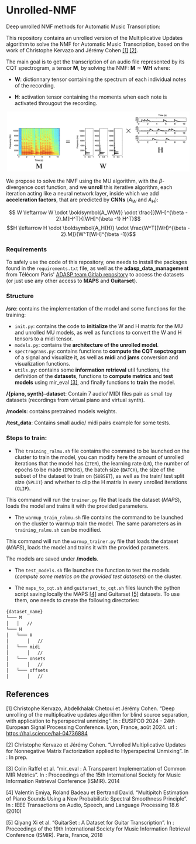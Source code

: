 # Unrolled-NMF
Deep unrolled NMF methods for Automatic Music Transcription:

This repository contains an unrolled version of the Multiplicative Updates algorithm to solve the NMF for Automatic Music Transcription, based on the work of Christophe Kervazo and Jérémy Cohen  [[1]](#1) [[2]](#2).

The main goal is to get the transcription of an audio file represented by its CQT spectrogram, a tensor $\boldsymbol{M}$, by solving the NMF: $\boldsymbol{M} \simeq \boldsymbol{WH}$ where:

- $\boldsymbol{W}$: dictionnary tensor containing the spectrum of each individual notes of the recording.

- $\boldsymbol{H}$: activation tensor containing the moments when each note is activated througout the recording.

<p align="center">
<img src=https://github.com/edabier/Unrolled-NMF/blob/a533e2583d1874db33e63e65dfe44665fd3db9d1/images/illustration-NMF.png width=500>
</p>

We propose to solve the NMF using the MU algorithm, with the $\beta$-divergence cost function, and we **unroll** this iterative algorithm, each iteration acting like a neural network layer, inside which we add **acceleration factors**, that are predicted by **CNNs** ($A_W$ and $A_H$):

$$ W \leftarrow W \odot \boldsymbol{A_W(W)} \odot \frac{[(WH)^{\beta - 2}.M]H^T}{[WH]^{\beta -1} H^T}$$
$$H \leftarrow H \odot \boldsymbol{A_H(H)} \odot \frac{W^T[(WH)^{\beta - 2}.M]}{W^T[WH]^{\beta -1}}$$ 

### Requirements

To safely use the code of this repository, one needs to install the packages found in the `requirements.txt` file, as well as the **adasp_data_management** from Télécom Paris' [ADASP team Gitlab repository](https://gitlab.telecom-paris.fr/adasp/) to access the datasets (or just use any other access to **MAPS** and **Guitarset**).

### Structure

**/src**:
    contains the implementation of the model and some functions for the training:

- `init.py`: contains the code to **initialize** the W and H matrix for the MU and unrolled MU models, as well as functions to convert the W and H tensors to a midi tensor.
- `models.py`: contains the **architecture of the unrolled model**.
- `spectrograms.py`: contains functions to **compute the CQT sepctrogram** of a signal and visualize it, as well as **midi** and **jams** conversion and visualization functions.
- `utils.py`: contains some **information retrieval** util functions, the definition of the **datasets**, functions to **compute metrics** and **test models** using mir_eval [[3]](#3), and finally functions to **train** the model.

**/{piano, synth}-dataset**:
    Contain 7 audio/ MIDI files pair as small toy datasets (recordings from virtual piano and virtual synth).

**/models**:
    contains pretrained models weights.

**/test_data**:
    Contains small audio/ midi pairs example for some tests.

### Steps to train:

- The `training_ralmu.sh` file contains the command to be launched on the cluster to train the model, you can modify here the amount of unrolled iterations that the model has (`ITER`), the learning rate (`LR`), the number of epochs to be made (`EPOCHS`), the batch size (`BATCH`), the size of the subset of the dataset to train on (`SUBSET`), as well as the train/ test split size (`SPLIT`) and whether to clip the H matrix in every unrolled iterations (`CLIP`).

This command will run the `trainer.py` file that loads the dataset (*MAPS*), loads the model and trains it with the provided parameters.

- The `warmup_train_ralmu.sh` file contains the command to be launched on the cluster to warmup train the model. The same parameters as in `training_ralmu.sh` can be modified. 

This command will run the `warmup_trainer.py` file that loads the dataset (*MAPS*), loads the model and trains it with the provided parameters.

The models are saved under **/models**.

- The `test_models.sh` file launches the function to test the models (*compute some metrics on the provided test datasets*) on the cluster.

- The `maps_to_cqt.sh` and `guitarset_to_cqt.sh` files launch the python script saving locally the MAPS [[4]](#4) and Guitarset [[5]](#5) datasets. To use them, one needs to create the following directories:

```
{dataset_name}
└─── M
│   │   //
└─── H
│   └─── H
│       │   //
│   └─── midi
│       │   //
│   └─── onsets
│       │   //
│   └─── offsets
│       │   //
```

## References
<a id="1">[1]</a> 
Christophe Kervazo, Abdelkhalak Chetoui et Jérémy Cohen. “Deep unrolling of the multiplicative updates algorithm for blind source separation, with application to hyperspectral unmixing”. In : EUSIPCO 2024 - 24th European Signal Processing Conference. Lyon, France, août 2024. 
url : https://hal.science/hal-04736884

<a id="2">[2]</a> 
Christophe Kervazo et Jérémy Cohen. “Unrolled Multiplicative Updates for Nonnegative Matrix Factorization applied to Hyperspectral Unmixing”. In : In prep.

<a id="3">[3]</a> 
Colin Raffel et al. “mir_eval : A Transparent Implementation of Common MIR Metrics”. In : Proceedings of the 15th International Society for Music Information Retrieval Conference (ISMIR). 2014

<a id="4">[4]</a> 
Valentin Emiya, Roland Badeau et Bertrand David. “Multipitch Estimation of Piano Sounds Using a New Probabilistic Spectral Smoothness Principle”. In : IEEE Transactions on Audio, Speech, and Language Processing 18.6 (2010)

<a id="5">[5]</a> 
Qiyang Xi et al. “GuitarSet : A Dataset for Guitar Transcription”. In : Proceedings of the 19th International Society for Music Information Retrieval Conference (ISMIR). Paris, France, 2018
